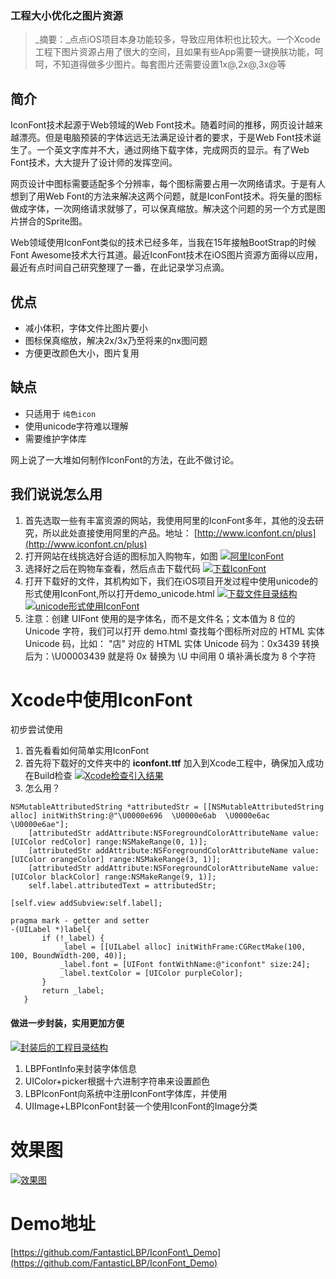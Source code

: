 ### 工程大小优化之图片资源

> \_摘要：\_点点iOS项目本身功能较多，导致应用体积也比较大。一个Xcode工程下图片资源占用了很大的空间，且如果有些App需要一键换肤功能，呵呵，不知道得做多少图片。每套图片还需要设置1x@,2x@,3x@等

## 简介

IconFont技术起源于Web领域的Web Font技术。随着时间的推移，网页设计越来越漂亮。但是电脑预装的字体远远无法满足设计者的要求，于是Web Font技术诞生了。一个英文字库并不大，通过网络下载字体，完成网页的显示。有了Web Font技术，大大提升了设计师的发挥空间。

网页设计中图标需要适配多个分辨率，每个图标需要占用一次网络请求。于是有人想到了用Web Font的方法来解决这两个问题，就是IconFont技术。将矢量的图标做成字体，一次网络请求就够了，可以保真缩放。解决这个问题的另一个方式是图片拼合的Sprite图。

Web领域使用IconFont类似的技术已经多年，当我在15年接触BootStrap的时候Font Awesome技术大行其道。最近IconFont技术在iOS图片资源方面得以应用，最近有点时间自己研究整理了一番，在此记录学习点滴。

## 优点

* 减小体积，字体文件比图片要小
* 图标保真缩放，解决2x/3x乃至将来的nx图问题
* 方便更改颜色大小，图片复用

## 缺点

* 只适用于
  `纯色icon`
* 使用unicode字符难以理解
* 需要维护字体库

网上说了一大堆如何制作IconFont的方法，在此不做讨论。

## 我们说说怎么用

1. 首先选取一些有丰富资源的网站，我使用阿里的IconFont多年，其他的没去研究，所以此处直接使用阿里的产品。地址：
   [http://www.iconfont.cn/plus](http://www.iconfont.cn/plus)
2. 打开网站在线挑选好合适的图标加入购物车，如图
   [![](https://raw.githubusercontent.com/FantasticLBP/iOSKonwledge-Kit/master/assets/%E5%B1%8F%E5%B9%95%E5%BF%AB%E7%85%A7%202017-05-28%20%E4%B8%8B%E5%8D%882.43.33.png "阿里IconFont")](https://raw.githubusercontent.com/FantasticLBP/iOSKonwledge-Kit/master/assets/%E5%B1%8F%E5%B9%95%E5%BF%AB%E7%85%A7%202017-05-28%20%E4%B8%8B%E5%8D%882.43.33.png)
3. 选择好之后在购物车查看，然后点击下载代码
   [![](https://raw.githubusercontent.com/FantasticLBP/iOSKonwledge-Kit/master/assets/%E5%B1%8F%E5%B9%95%E5%BF%AB%E7%85%A7%202017-05-28%20%E4%B8%8B%E5%8D%882.43.48.png "下载IconFont")](https://raw.githubusercontent.com/FantasticLBP/iOSKonwledge-Kit/master/assets/%E5%B1%8F%E5%B9%95%E5%BF%AB%E7%85%A7%202017-05-28%20%E4%B8%8B%E5%8D%882.43.48.png)
4. 打开下载好的文件，其机构如下，我们在iOS项目开发过程中使用unicode的形式使用IconFont,所以打开demo\_unicode.html
   [![](https://raw.githubusercontent.com/FantasticLBP/iOSKonwledge-Kit/master/assets/%E5%B1%8F%E5%B9%95%E5%BF%AB%E7%85%A7%202017-05-28%20%E4%B8%8B%E5%8D%882.44.09.png "下载文件目录结构")](https://raw.githubusercontent.com/FantasticLBP/iOSKonwledge-Kit/master/assets/%E5%B1%8F%E5%B9%95%E5%BF%AB%E7%85%A7%202017-05-28%20%E4%B8%8B%E5%8D%882.44.09.png)
   [![](https://raw.githubusercontent.com/FantasticLBP/iOSKonwledge-Kit/master/assets/%E5%B1%8F%E5%B9%95%E5%BF%AB%E7%85%A7%202017-05-28%20%E4%B8%8B%E5%8D%882.44.22.png "unicode形式使用IconFont")](https://raw.githubusercontent.com/FantasticLBP/iOSKonwledge-Kit/master/assets/%E5%B1%8F%E5%B9%95%E5%BF%AB%E7%85%A7%202017-05-28%20%E4%B8%8B%E5%8D%882.44.22.png)
5. 注意：创建 UIFont 使用的是字体名，而不是文件名；文本值为 8 位的 Unicode 字符，我们可以打开 demo.html 查找每个图标所对应的 HTML 实体 Unicode 码，比如： "店" 对应的 HTML 实体 Unicode 码为：0x3439 转换后为：\U00003439 就是将 0x 替换为 \U 中间用 0 填补满长度为 8 个字符

# Xcode中使用IconFont

初步尝试使用

1. 首先看看如何简单实用IconFont
2. 首先将下载好的文件夹中的
   **iconfont.ttf**
   加入到Xcode工程中，确保加入成功在Build检查
   [![](https://raw.githubusercontent.com/FantasticLBP/iOSKonwledge-Kit/master/assets/%E5%B1%8F%E5%B9%95%E5%BF%AB%E7%85%A7%202017-05-28%20%E4%B8%8B%E5%8D%882.51.36.png "Xcode检查引入结果")](https://raw.githubusercontent.com/FantasticLBP/iOSKonwledge-Kit/master/assets/%E5%B1%8F%E5%B9%95%E5%BF%AB%E7%85%A7%202017-05-28%20%E4%B8%8B%E5%8D%882.51.36.png)
3. 怎么用？

```
NSMutableAttributedString *attributedStr = [[NSMutableAttributedString alloc] initWithString:@"\U0000e696  \U0000e6ab  \U0000e6ac  \U0000e6ae"];
    [attributedStr addAttribute:NSForegroundColorAttributeName value:[UIColor redColor] range:NSMakeRange(0, 1)];
    [attributedStr addAttribute:NSForegroundColorAttributeName value:[UIColor orangeColor] range:NSMakeRange(3, 1)];
    [attributedStr addAttribute:NSForegroundColorAttributeName value:[UIColor blackColor] range:NSMakeRange(9, 1)];
    self.label.attributedText = attributedStr;

[self.view addSubview:self.label];

pragma mark - getter and setter
-(UILabel *)label{
       if (!_label) {
           _label = [[UILabel alloc] initWithFrame:CGRectMake(100, 100, BoundWidth-200, 40)];
           _label.font = [UIFont fontWithName:@"iconfont" size:24];
           _label.textColor = [UIColor purpleColor];
       }
       return _label;
   }

```

#### 做进一步封装，实用更加方便

[![](https://github.com/FantasticLBP/iOSKonwledge-Kit/raw/master/assets/%E5%B1%8F%E5%B9%95%E5%BF%AB%E7%85%A7%202017-05-28%20%E4%B8%8B%E5%8D%882.56.00.png "封装后的工程目录结构")](https://github.com/FantasticLBP/iOSKonwledge-Kit/raw/master/assets/%E5%B1%8F%E5%B9%95%E5%BF%AB%E7%85%A7%202017-05-28%20%E4%B8%8B%E5%8D%882.56.00.png)

1. LBPFontInfo来封装字体信息
2. UIColor+picker根据十六进制字符串来设置颜色
3. LBPIconFont向系统中注册IconFont字体库，并使用
4. UIImage+LBPIconFont封装一个使用IconFont的Image分类

# 效果图

[![](https://raw.githubusercontent.com/FantasticLBP/iOSKonwledge-Kit/master/assets/Simulator%20Screen%20Shot%202017%E5%B9%B45%E6%9C%8828%E6%97%A5%20%E4%B8%8B%E5%8D%883.19.44.png "效果图")](https://raw.githubusercontent.com/FantasticLBP/iOSKonwledge-Kit/master/assets/Simulator%20Screen%20Shot%202017%E5%B9%B45%E6%9C%8828%E6%97%A5%20%E4%B8%8B%E5%8D%883.19.44.png)

# Demo地址

[https://github.com/FantasticLBP/IconFont\_Demo](https://github.com/FantasticLBP/IconFont_Demo)



